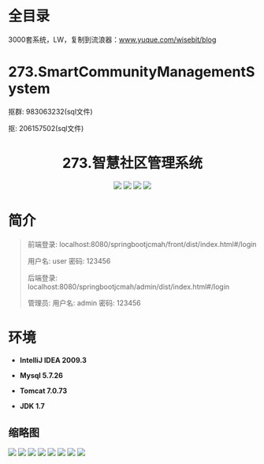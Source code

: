 # 全目录

3000套系统，LW，复制到流浪器：www.yuque.com/wisebit/blog

# 273.SmartCommunityManagementSystem

<p>抠群: 983063232(sql文件)</p>
<p>抠: 206157502(sql文件)</p>

<p><h1 align="center">273.智慧社区管理系统</h1></p>


<p align="center">
	<img src="https://img.shields.io/badge/jdk-1.7-orange.svg"/>
    <img src="https://img.shields.io/badge/springboot-3.x-lightgrey.svg"/>
    <img src="https://img.shields.io/badge/vue-3.x-blue.svg"/>
    <img src="https://img.shields.io/badge/mybatis-5.x-yellow.svg"/>
</p>

# 简介
>
> 
> 
> 前端登录: localhost:8080/springbootjcmah/front/dist/index.html#/login
> 
> 用户名: user  密码: 123456
>
> 后端登录: localhost:8080/springbootjcmah/admin/dist/index.html#/login
>
> 管理员: 用户名: admin  密码: 123456
>



# 环境

- <b>IntelliJ IDEA 2009.3</b>

- <b>Mysql 5.7.26</b>

- <b>Tomcat 7.0.73</b>

- <b>JDK 1.7</b>




## 缩略图

![](https://bitwise.oss-cn-heyuan.aliyuncs.com/2024/9/10/1619af83-9d15-4923-a2cf-8c1b9d68b0d3.png)
![](https://bitwise.oss-cn-heyuan.aliyuncs.com/2024/9/10/4e54cc7e-2ea1-4a71-ae11-ad542aee8c62.png)
![](https://bitwise.oss-cn-heyuan.aliyuncs.com/2024/9/10/596605e3-7968-4e92-977e-eb67886cbd80.png)
![](https://bitwise.oss-cn-heyuan.aliyuncs.com/2024/9/10/fbd8a144-ff3f-496a-90c6-ce4abfa496b8.png)
![](https://bitwise.oss-cn-heyuan.aliyuncs.com/2024/9/10/6637659c-bc86-4f00-abc2-a555d1c8f693.png)
![](https://bitwise.oss-cn-heyuan.aliyuncs.com/2024/9/10/689f5ac3-f840-4574-8a6b-69764b034260.png)
![](https://bitwise.oss-cn-heyuan.aliyuncs.com/2024/9/10/267ec528-2cf8-47b2-978a-fa2200a7e17e.png)
![](https://bitwise.oss-cn-heyuan.aliyuncs.com/2024/9/10/8156829e-7c04-44e9-89e4-b00fded1c1ec.png)




